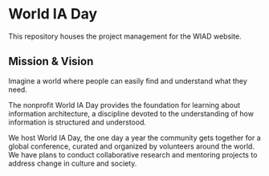 # World IA Day

This repository houses the project management for the WIAD website.

## Mission & Vision

Imagine a world where people can easily find and understand what they need. 

The nonprofit World IA Day provides the foundation for learning about information architecture, a discipline devoted to the understanding of how information is structured and understood. 

We host World IA Day, the one day a year the community gets together for a global conference, curated and organized by volunteers around the world. We have plans to conduct collaborative research and mentoring projects to address change in culture and society.
